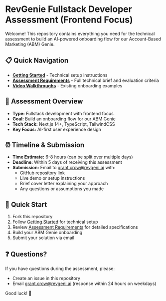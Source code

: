 # RevGenie Fullstack Developer Assessment (Frontend Focus)

Welcome! This repository contains everything you need for the technical assessment to build an AI-powered onboarding flow for our Account-Based Marketing (ABM) Genie.

## 📋 Quick Navigation
- **[Getting Started](./GETTING_STARTED.md)** - Technical setup instructions
- **[Assessment Requirements](./ASSESSMENT.md)** - Full technical brief and evaluation criteria
- **[Video Walkthroughs](./videos/)** - Existing onboarding examples

## 📝 Assessment Overview
- **Type:** Fullstack development with frontend focus
- **Goal:** Build an onboarding flow for our ABM Genie
- **Tech Stack:** Next.js 14+, TypeScript, TailwindCSS
- **Key Focus:** AI-first user experience design

## ⏰ Timeline & Submission
- **Time Estimate:** 6-8 hours (can be split over multiple days)
- **Deadline:** Within 5 days of receiving this assessment
- **Submission:** Email to grant.crow@revgeni.ai with:
  - GitHub repository link
  - Live demo or setup instructions
  - Brief cover letter explaining your approach
  - Any questions or assumptions you made

## 🚀 Quick Start
1. Fork this repository
2. Follow [Getting Started](./GETTING_STARTED.md) for technical setup
3. Review [Assessment Requirements](./ASSESSMENT.md) for detailed specifications
4. Build your ABM Genie onboarding
5. Submit your solution via email

## ❓ Questions?
If you have questions during the assessment, please:
- Create an issue in this repository
- Email grant.crow@revgeni.ai (response within 24 hours on weekdays)

Good luck! 🎯
